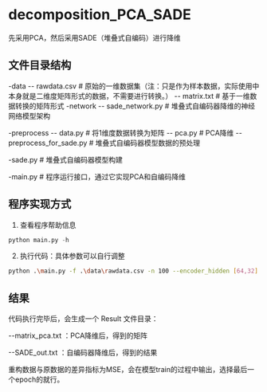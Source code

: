 # decomposition_PCA_SADE
先采用PCA，然后采用SADE（堆叠式自编码）进行降维


## 文件目录结构

-data
    -- rawdata.csv   # 原始的一维数据集（注：只是作为样本数据，实际使用中本身就是二维度矩阵形式的数据，不需要进行转换。）
    -- matrix.txt    # 基于一维数据转换的矩阵形式
-network
    -- sade_network.py  # 堆叠式自编码器降维的神经网络模型架构

-preprocess
    -- data.py  # 将1维度数据转换为矩阵
    -- pca.py   # PCA降维
    -- preprocess_for_sade.py  # 堆叠式自编码器模型数据的预处理

-sade.py  # 堆叠式自编码器模型构建

-main.py  # 程序运行接口，通过它实现PCA和自编码降维


## 程序实现方式

1. 查看程序帮助信息

```py
python main.py -h
```

2. 执行代码：具体参数可以自行调整

```sh
python .\main.py -f .\data\rawdata.csv -n 100 --encoder_hidden [64,32] --decoder_hidden [32,64] -e 10 -b 32 --lr 0.01
```

## 结果

代码执行完毕后，会生成一个 Result 文件目录：

--matrix_pca.txt ：PCA降维后，得到的矩阵

--SADE_out.txt ：自编码器降维后，得到的结果

重构数据与原数据的差异指标为MSE，会在模型train的过程中输出，选择最后一个epoch的就行。
